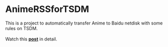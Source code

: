 # AnimeRSSforTSDM
This is a project to automatically transfer Anime to Baidu netdisk with some rules on TSDM.
<br>
<br>
Watch this [**post**](https://www.tsdm39.net/forum.php?mod=viewthread&tid=1101198&fromuid=675439) in detail. 

